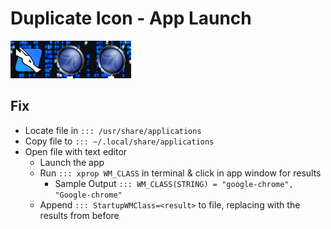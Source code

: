 # Duplicate Icon - App Launch

![Screenshot](../img/launch-app-dupe.png)

## Fix

* Locate file in `::: /usr/share/applications`
* Copy file to `::: ~/.local/share/applications`
* Open file with text editor
    * Launch the app
    * Run `::: xprop WM_CLASS` in terminal & click in app window for results
        * Sample Output `::: WM_CLASS(STRING) = "google-chrome", "Google-chrome"`
    * Append `::: StartupWMClass=<result>` to file, replacing with the results from before
